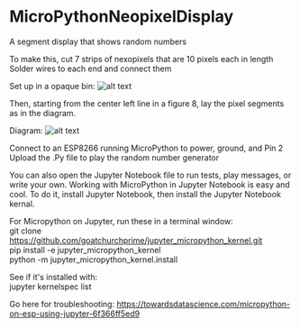 # MicroPythonNeopixelDisplay
A segment display that shows random numbers

To make this, cut 7 strips of nexopixels that are 10 pixels each in length  
Solder wires to each end and connect them  

Set up in a opaque bin: 
![alt text](https://i.imgur.com/cGKlke4l.jpg "A bin works")


Then, starting from the center left line in a figure 8, lay the pixel segments as in the diagram.  

Diagram: 
![alt text](https://i.imgur.com/T7llDHX.jpg "My handwriting is great")  

Connect to an ESP8266 running MicroPython to power, ground, and Pin 2  
Upload the .Py file to play the random number generator  

You can also open the Jupyter Notebook file to run tests, play messages, or write your own.
Working with MicroPython in Jupyter Notebook is easy and cool. To do it, install Jupyter Notebook, then install the Jupyter Notebook kernal. 

For Micropython on Jupyter, run these in a terminal window:  
git clone https://github.com/goatchurchprime/jupyter_micropython_kernel.git  
pip install -e jupyter_micropython_kernel  
python -m jupyter_micropython_kernel.install

See if it's installed with:  
jupyter kernelspec list  

Go here for troubleshooting: https://towardsdatascience.com/micropython-on-esp-using-jupyter-6f366ff5ed9

